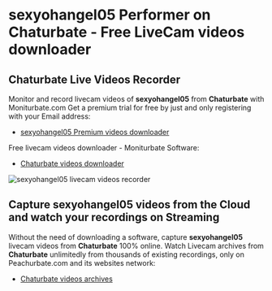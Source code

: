# sexyohangel05 Performer on Chaturbate - Free LiveCam videos downloader

## Chaturbate Live Videos Recorder

Monitor and record livecam videos of **sexyohangel05** from **Chaturbate** with Moniturbate.com
Get a premium trial for free by just and only registering with your Email address:
* [sexyohangel05 Premium videos downloader](https://moniturbate.com/request-demo-licence-key.html)

Free livecam videos downloader - Moniturbate Software:
* [Chaturbate videos downloader](https://moniturbate.com/moniturbate-download-software.html)

![sexyohangel05 livecam videos recorder](https://peachurnet.com/templates/moniturbate-software.png)


## Capture sexyohangel05 videos from the Cloud and watch your recordings on Streaming

Without the need of downloading a software, capture **sexyohangel05** livecam videos from **Chaturbate** 100% online.
Watch Livecam archives from **Chaturbate** unlimitedly from thousands of existing recordings, only on Peachurbate.com and its websites network:
* [Chaturbate videos archives](https://peachurnet.com/)